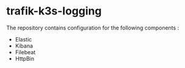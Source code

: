 # trafik-k3s-logging

The repository contains configuration for the following components :
 - Elastic
 - Kibana
 - Filebeat
 - HttpBin
